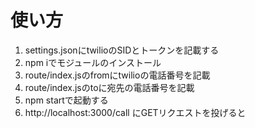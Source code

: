 # 使い方

1. settings.jsonにtwilioのSIDとトークンを記載する
2. npm iでモジュールのインストール
3. route/index.jsのfromにtwilioの電話番号を記載
4. route/index.jsのtoに宛先の電話番号を記載
5. npm startで起動する
6. http://localhost:3000/call にGETリクエストを投げると
